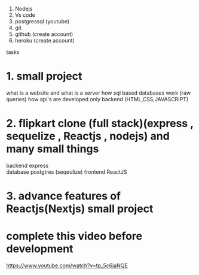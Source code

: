 1. Nodejs
2. Vs code
3. postgressql (youtube)
4. git
5. github (create account)
6. heroku (create account)

tasks

# 1. small project

what is a website and what is a server
how sql based databases work (raw queries)
how api's are developed
only backend (HTML,CSS,JAVASCRIPT)

# 2. flipkart clone (full stack)(express , sequelize , Reactjs , nodejs) and many small things

backend express  
 database postgtres (seqeulize)
frontend ReactJS

# 3. advance features of Reactjs(Nextjs) small project

# complete this video before development

https://www.youtube.com/watch?v=tp_5c6jaNQE
